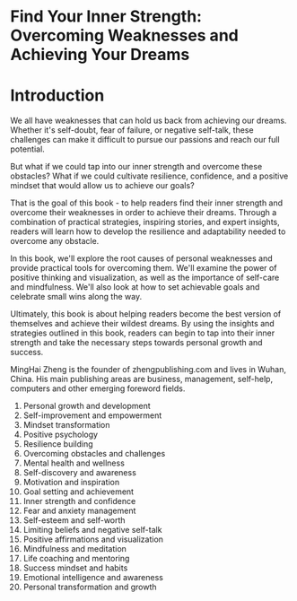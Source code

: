 # Find Your Inner Strength: Overcoming Weaknesses and Achieving Your Dreams

# Introduction

We all have weaknesses that can hold us back from achieving our dreams. Whether it's self-doubt, fear of failure, or negative self-talk, these challenges can make it difficult to pursue our passions and reach our full potential.

But what if we could tap into our inner strength and overcome these obstacles? What if we could cultivate resilience, confidence, and a positive mindset that would allow us to achieve our goals?

That is the goal of this book - to help readers find their inner strength and overcome their weaknesses in order to achieve their dreams. Through a combination of practical strategies, inspiring stories, and expert insights, readers will learn how to develop the resilience and adaptability needed to overcome any obstacle.

In this book, we'll explore the root causes of personal weaknesses and provide practical tools for overcoming them. We'll examine the power of positive thinking and visualization, as well as the importance of self-care and mindfulness. We'll also look at how to set achievable goals and celebrate small wins along the way.

Ultimately, this book is about helping readers become the best version of themselves and achieve their wildest dreams. By using the insights and strategies outlined in this book, readers can begin to tap into their inner strength and take the necessary steps towards personal growth and success.

MingHai Zheng is the founder of zhengpublishing.com and lives in Wuhan, China. His main publishing areas are business, management, self-help, computers and other emerging foreword fields.



1. Personal growth and development
2. Self-improvement and empowerment
3. Mindset transformation
4. Positive psychology
5. Resilience building
6. Overcoming obstacles and challenges
7. Mental health and wellness
8. Self-discovery and awareness
9. Motivation and inspiration
10. Goal setting and achievement
11. Inner strength and confidence
12. Fear and anxiety management
13. Self-esteem and self-worth
14. Limiting beliefs and negative self-talk
15. Positive affirmations and visualization
16. Mindfulness and meditation
17. Life coaching and mentoring
18. Success mindset and habits
19. Emotional intelligence and awareness
20. Personal transformation and growth

